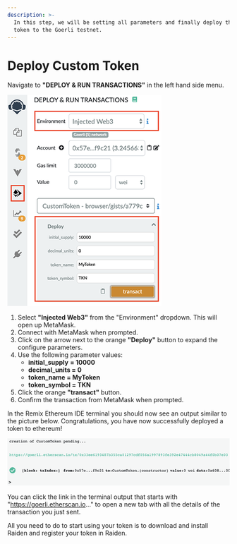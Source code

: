 ```yaml
---
description: >-
  In this step, we will be setting all parameters and finally deploy the custom
  token to the Goerli testnet.
---
```


# Deploy Custom Token

Navigate to **"DEPLOY & RUN TRANSACTIONS"** in the left hand side menu.

![](../../.gitbook/assets/remix_deploy.png)

1. Select **"Injected Web3"** from the "Environment" dropdown. This will open up MetaMask.
2. Connect with MetaMask when prompted.
3. Click on the arrow next to the orange **"Deploy"** button to expand the configure parameters.
4. Use the following parameter values:
   * **initial\_supply** **= 10000**
   * **decimal\_units = 0**
   * **token\_name = MyToken**
   * **token\_symbol = TKN**
5. Click the orange **"transact"** button.
6. Confirm the transaction from MetaMask when prompted.

In the Remix Ethereum IDE terminal you should now see an output similar to the picture below. Congratulations, you have now successfully deployed a token to ethereum!

![](../../.gitbook/assets/remix_deploy3.png)

You can click the link in the terminal output that starts with "https://goerli.etherscan.io..." to open a new tab with all the details of the transaction you just sent.

All you need to do to start using your token is to download and install Raiden and register your token in Raiden.

